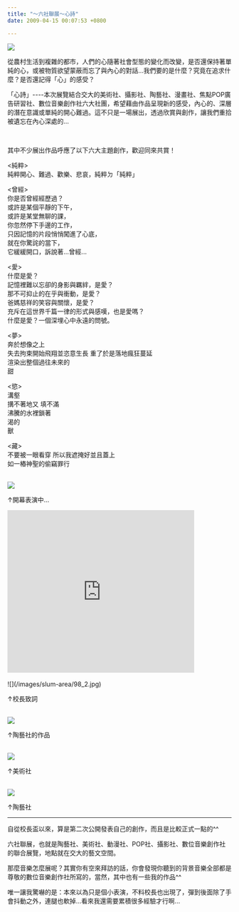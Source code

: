 ```yaml
---
title: "～六社聯展～心詩"
date: 2009-04-15 00:07:53 +0800

---
```


![](/images/slum-area/96_0.jpg)


從農村生活到複雜的都市，人們的心隨著社會型態的變化而改變，是否還保持著單純的心，或被物質欲望蒙蔽而忘了與內心的對話&hellip;我們要的是什麼？究竟在追求什麼？是否還記得「心」的感受？



「心詩」----本次展覽結合交大的美術社、攝影社、陶藝社、漫畫社、焦點POP廣告研習社、數位音樂創作社六大社團，希望藉由作品呈現新的感受，內心的、深層的潛在意識或單純的開心難過。這不只是一場展出，透過欣賞與創作，讓我們重拾被遺忘在內心深處的&hellip;



&nbsp;



其中不少展出作品呼應了以下六大主題創作，歡迎同來共賞！



&lt;純粹&gt; <br />純粹開心、難過、歡樂、悲哀，純粹ㄉ「純粹」



&lt;曾經&gt; <br />你是否曾經經歷過？ <br />或許是某個平靜的下午， <br />或許是某堂無聊的課，<br />你忽然停下手邊的工作，<br />只因記憶的片段悄悄闖進了心底，<br />就在你驚詫的當下，<br />它緩緩開口，訴說著...曾經...



&lt;愛&gt; <br />什麼是愛？<br />記憶裡難以忘卻的身影與羈絆，是愛？ <br />那不可抑止的在乎與衝動，是愛？ <br />爸媽慈祥的笑容與關懷，是愛？ <br />充斥在這世界千篇一律的形式與感嘆，也是愛嗎？ <br />什麼是愛？一個深埋心中永遠的問號。



&lt;夢&gt; <br />奔於想像之上<br />失去拘束開始飛翔並恣意生長 重了於是落地瘋狂蔓延 <br />渲染出整個過往未來的 <br />甜



&lt;慾&gt;<br />溝壑 <br />搆不著地又 填不滿<br />沸騰的水裡鎖著 <br />渴的 <br />獸



&lt;藏&gt;<br />不要被一眼看穿 所以我遮掩好並且蓋上 <br />如一樁神聖的偷竊罪行



<br />![](/images/slum-area/97_1.jpg)



&uarr;開幕表演中...



<iframe marginwidth="0" marginheight="0" src="http://vlog.xuite.net/vlog/guest/external.php?media_id=ck5oM2FpLTE4OTUzNTkuZmx2&amp;pt=0&amp;ar=0&amp;as=0" scrolling="no" width="420" frameborder="0" height="365"></iframe><br /><br />![](/images/slum-area/98_2.jpg)



&uarr;校長致詞



<br />![](/images/slum-area/99_3.jpg)



&uarr;陶藝社的作品



<br />![](/images/slum-area/100_4.jpg)



&uarr;美術社



<br />![](/images/slum-area/101_5.jpg)



&uarr;陶藝社





---





自從校長盃以來，算是第二次公開發表自己的創作，而且是比較正式一點的^^



六社聯展，也就是陶藝社、美術社、動漫社、POP社、攝影社、數位音樂創作社的聯合展覽，地點就在交大的藝文空間。



那麼音樂怎麼展呢？其實你有空來拜訪的話，你會發現你聽到的背景音樂全部都是尊敬的數位音樂創作社所寫的，當然，其中也有一些我的作品^^



唯一讓我驚嚇的是：本來以為只是個小表演，不料校長也出現了，彈到後面除了手會抖動之外，連腿也軟掉...看來我還需要累積很多經驗才行啊...


